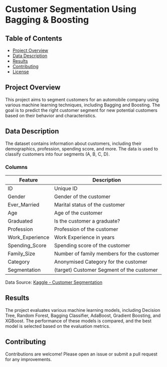 # Customer Segmentation Using Bagging & Boosting

## Table of Contents
- [Project Overview](#project-overview)
- [Data Description](#data-description)
- [Results](#results)
- [Contributing](#contributing)
- [License](#license)

## Project Overview
This project aims to segment customers for an automobile company using various machine learning techniques, including Bagging and Boosting. The goal is to predict the right customer segment for new potential customers based on their behavior and characteristics.

## Data Description
The dataset contains information about customers, including their demographics, profession, spending score, and more. The data is used to classify customers into four segments (A, B, C, D).

### Columns

| Feature          | Description                                      |
|------------------|--------------------------------------------------|
| ID               | Unique ID                                        |
| Gender           | Gender of the customer                           |
| Ever_Married     | Marital status of the customer                   |
| Age              | Age of the customer                              |
| Graduated        | Is the customer a graduate?                      |
| Profession       | Profession of the customer                       |
| Work_Experience  | Work Experience in years                         |
| Spending_Score   | Spending score of the customer                   |
| Family_Size      | Number of family members for the customer        |
| Category         | Anonymised Category for the customer             |
| Segmentation     | (target) Customer Segment of the customer        |

Data Source: [Kaggle - Customer Segmentation](https://www.kaggle.com/datasets/kaushiksuresh147/customer-segmentation)

## Results
The project evaluates various machine learning models, including Decision Tree, Random Forest, Bagging Classifier, AdaBoost, Gradient Boosting, and XGBoost. The performance of these models is compared, and the best model is selected based on the evaluation metrics.

## Contributing
Contributions are welcome! Please open an issue or submit a pull request for any improvements.